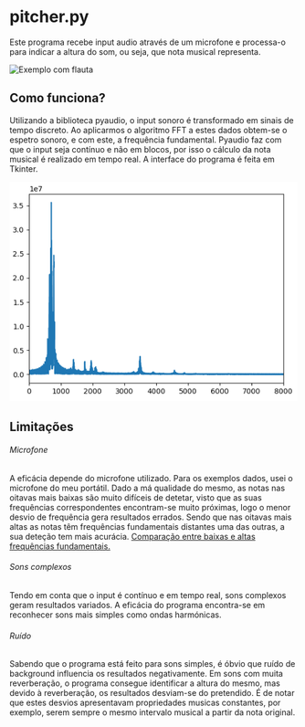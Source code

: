 # pitcher.py
Este programa recebe input audio através de um microfone e processa-o para indicar a altura do som, ou seja, que nota musical representa.

![Exemplo com flauta](https://github.com/guizado/pitcher.py/blob/main/media/flauta.gif?raw=true)

## Como funciona?
Utilizando a biblioteca pyaudio, o input sonoro é transformado em sinais de tempo discreto. Ao aplicarmos o algoritmo FFT a estes dados obtem-se o espetro sonoro, e com este, a frequência fundamental. Pyaudio faz com que o input seja contínuo e não em blocos, por isso o cálculo da nota musical é realizado em tempo real.
A interface do programa é feita em Tkinter.

![Plot](https://github.com/guizado/pitcher.py/blob/main/media/plot.png?raw=true)

## Limitações
###### Microfone
A eficácia depende do microfone utilizado. Para os exemplos dados, usei o microfone do meu portátil. Dado a má qualidade do mesmo, as notas nas oitavas mais baixas são muito difíceis de detetar, visto que as suas frequências correspondentes encontram-se muito próximas, logo o menor desvio de frequência gera resultados errados. Sendo que nas oitavas mais altas as notas têm frequências fundamentais distantes uma das outras, a sua deteção tem mais acurácia. [Comparação entre baixas e altas frequências fundamentais.](https://github.com/guizado/pitcher.py/blob/main/media/comparacao.png?raw=true)
###### Sons complexos
Tendo em conta que o input é contínuo e em tempo real, sons complexos geram resultados variados. A eficácia do programa encontra-se em reconhecer sons mais simples como ondas harmónicas.
###### Ruído
Sabendo que o programa está feito para sons simples, é óbvio que ruído de background influencia os resultados negativamente. Em sons com muita reverberação, o programa consegue identificar a altura do mesmo, mas devido à reverberação, os resultados desviam-se do pretendido. É de notar que estes desvios apresentavam propriedades musicas constantes, por exemplo, serem sempre o mesmo intervalo musical a partir da nota original.
